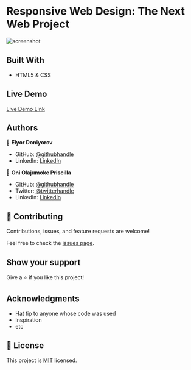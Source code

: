 # Responsive Web Design: The Next Web Project

> 
![screenshot](https://user-images.githubusercontent.com/69638013/105198280-cb7c8480-5b3d-11eb-8d6a-ce686089fa71.png)


## Built With

- HTML5 & CSS

## Live Demo

[Live Demo Link](https://livedemo.com)

## Authors

👤 **Elyor Doniyorov**

- GitHub: [@githubhandle](https://github.com/EL28DEV)
- LinkedIn: [LinkedIn](https://linkedin.com/elyor-doniyorov-a24631135/)

👤 **Oni Olajumoke Priscilla**

- GitHub: [@githubhandle](https://github.com/prolajumokeoni)
- Twitter: [@twitterhandle](https://twitter.com/prolajumokeoni)
- LinkedIn: [LinkedIn](https://linkedin.com/olajumoke-priscilla-oni-44a48b162/)

## 🤝 Contributing

Contributions, issues, and feature requests are welcome!

Feel free to check the [issues page](issues/).

## Show your support

Give a ⭐️ if you like this project!

## Acknowledgments

- Hat tip to anyone whose code was used
- Inspiration
- etc

## 📝 License

This project is [MIT](lic.url) licensed.
